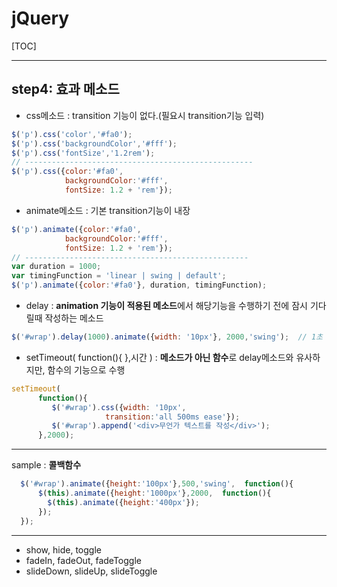 # jQuery

[TOC]

---

## step4: 효과 메소드

- css메소드 : transition 기능이 없다.(필요시 transition기능 입력)

```javascript
$('p').css('color','#fa0');
$('p').css('backgroundColor','#fff');
$('p').css('fontSize','1.2rem');
// ---------------------------------------------------
$('p').css({color:'#fa0', 
            backgroundColor:'#fff',
            fontSize: 1.2 + 'rem'});
```

- animate메소드 : 기본  transition기능이 내장

```javascript
$('p').animate({color:'#fa0', 
            backgroundColor:'#fff',
            fontSize: 1.2 + 'rem'});
// --------------------------------------------------
var duration = 1000; 
var timingFunction = 'linear | swing | default';
$('p').animate({color:'#fa0'}, duration, timingFunction);
```

- delay : **animation 기능이 적용된 메소드**에서 해당기능을 수행하기 전에 잠시 기다릴때 작성하는 메소드

```javascript
$('#wrap').delay(1000).animate({width: '10px'}, 2000,'swing');  // 1초 뒤에 진행
```

- setTimeout( function(){  },시간 ) : **메소드가 아닌 함수**로 delay메소드와 유사하지만, 함수의 기능으로 수행

```javascript
setTimeout(
      function(){
         $('#wrap').css({width: '10px', 
                     transition:'all 500ms ease'});
         $('#wrap').append('<div>무언가 텍스트를 작성</div>');
      },2000);
```

---

sample : **콜백함수**

```javascript
  $('#wrap').animate({height:'100px'},500,'swing',  function(){
      $(this).animate({height:'1000px'},2000,  function(){
        $(this).animate({height:'400px'});
      });
  });
```

---

- show, hide, toggle
- fadeIn, fadeOut, fadeToggle
- slideDown, slideUp, slideToggle



